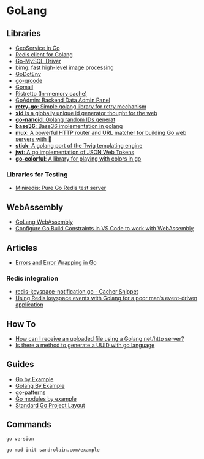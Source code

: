 # GoLang

## Libraries

- [GeoService in Go](https://github.com/codingsince1985/geo-golang)
- [Redis client for Golang](https://github.com/go-redis/redis)
- [Go-MySQL-Driver](https://github.com/go-sql-driver/mysql)
- [bimg: fast high-level image processing](https://github.com/h2non/bimg)
- [GoDotEnv](https://github.com/joho/godotenv)
- [go-qrcode](https://github.com/yeqown/go-qrcode)
- [Gomail](https://pkg.go.dev/gopkg.in/mail.v2)
- [Ristretto (In-memory cache)](https://github.com/dgraph-io/ristretto)
- [GoAdmin: Backend Data Admin Panel](https://www.go-admin.com/) 
- [**retry-go**: Simple golang library for retry mechanism](https://github.com/avast/retry-go)
- [**xid** is a globally unique id generator thought for the web](https://github.com/rs/xid)
- [**go-nanoid**: Golang random IDs generat](https://github.com/matoous/go-nanoid)
- [**base36**: Base36 implementation in golang](https://github.com/martinlindhe/base36)
- [**mux**: A powerful HTTP router and URL matcher for building Go web servers with 🦍](https://github.com/gorilla/mux)
- [**stick**: A golang port of the Twig templating engine](https://github.com/tyler-sommer/stick)
- [**jwt**: A go implementation of JSON Web Tokens](https://github.com/golang-jwt/jwt)
- [**go-colorful**: A library for playing with colors in go](https://github.com/lucasb-eyer/go-colorful)

### Libraries for Testing
- [Miniredis: Pure Go Redis test server](https://github.com/alicebob/miniredis) 


## WebAssembly
- [GoLang WebAssembly](https://github.com/golang/go/wiki/WebAssembly)
- [Configure Go Build Constraints in VS Code to work with WebAssembly](https://egghead.io/lessons/go-configure-go-build-constraints-in-vs-code-to-work-with-webassembly)

## Articles
- [Errors and Error Wrapping in Go](https://trstringer.com/errors-and-error-wrapping-go/)

### Redis integration

- [redis-keyspace-notification.go - Cacher Snippet](https://snippets.cacher.io/snippet/6607f124ebc238ebf22c)
- [Using Redis keyspace events with Golang for a poor man’s event-driven application](https://mattboodoo.com/2021/07/02/using-redis-keyspace-events-with-golang-for-a-poor-mans-event-driven-application/)


## How To
- [How can I receive an uploaded file using a Golang net/http server?](https://stackoverflow.com/questions/40684307/how-can-i-receive-an-uploaded-file-using-a-golang-net-http-server)
- [Is there a method to generate a UUID with go language](https://stackoverflow.com/questions/15130321/is-there-a-method-to-generate-a-uuid-with-go-language)

## Guides
- [Go by Example](https://gobyexample.com/)
- [Golang By Example](https://golangbyexample.com/)
- [go-patterns](https://github.com/tmrts/go-patterns)
- [Go modules by example](https://github.com/go-modules-by-example/index)
- [Standard Go Project Layout](https://github.com/golang-standards/project-layout) 


## Commands

```sh
go version
```

```sh
go mod init sandrolain.com/example
```